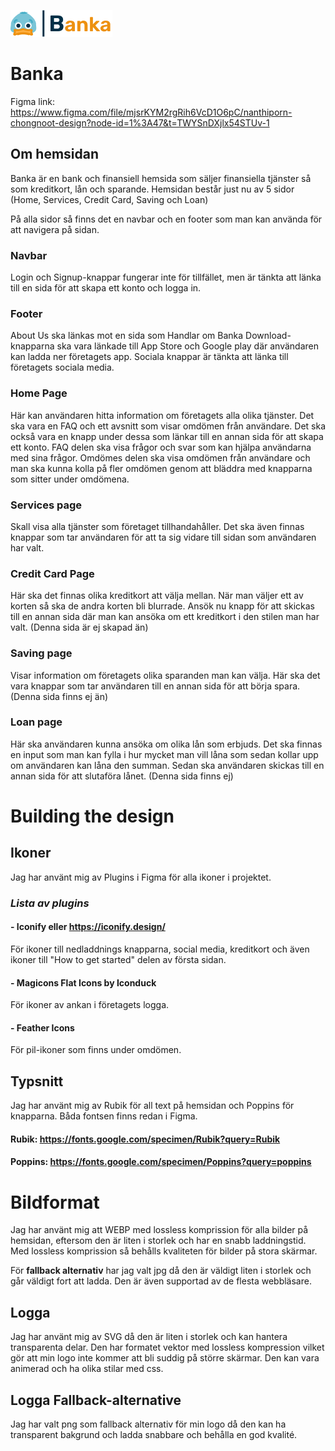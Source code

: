 
![Company logo!](/assets/logotypes/PNG/BankaLogo_Default.png)

# **Banka**

Figma link:
https://www.figma.com/file/mjsrKYM2rgRih6VcD1O6pC/nanthiporn-chongnoot-design?node-id=1%3A47&t=TWYSnDXjlx54STUv-1


## **Om hemsidan**
Banka är en bank och finansiell hemsida som säljer finansiella tjänster så som kreditkort, lån och sparande.
Hemsidan består just nu av 5 sidor (Home, Services, Credit Card, Saving och Loan)

På alla sidor så finns det en navbar och en footer som man kan använda för att navigera på sidan.

### **Navbar**
Login och Signup-knappar fungerar inte för tillfället, men är tänkta att länka till en sida för att skapa ett konto och logga in.

### **Footer**
About Us ska länkas mot en sida som Handlar om Banka
Download-knapparna ska vara länkade till App Store och Google play där användaren kan ladda ner företagets app.
Sociala knappar är tänkta att länka till företagets sociala media.

### **Home Page**
Här kan användaren hitta information om företagets alla olika tjänster.
Det ska vara en FAQ och ett avsnitt som visar omdömen från användare.
Det ska också vara en knapp under dessa som länkar till en annan sida för att skapa ett konto.
FAQ delen ska visa frågor och svar som kan hjälpa användarna med sina frågor.
Omdömes delen ska visa omdömen från användare och man ska kunna kolla på fler omdömen genom att bläddra med knapparna som sitter under omdömena.

### **Services page**
Skall visa alla tjänster som företaget tillhandahåller. Det ska även finnas knappar som tar användaren för att ta sig vidare till sidan som användaren har valt.

### **Credit Card Page**
Här ska det finnas olika kreditkort att välja mellan. När man väljer ett av korten så ska de andra korten bli blurrade.
Ansök nu knapp för att skickas till en annan sida där man kan ansöka om ett kreditkort i den stilen man har valt. (Denna sida är ej skapad än)

### **Saving page**
Visar information om företagets olika sparanden man kan välja. Här ska det vara knappar som tar användaren till en annan sida för att börja spara. (Denna sida finns ej än)

### **Loan page**
Här ska användaren kunna ansöka om olika lån som erbjuds. Det ska finnas en input som man kan fylla i hur mycket man vill låna som sedan kollar upp om användaren kan låna den summan.
Sedan ska användaren skickas till en annan sida för att slutaföra lånet. (Denna sida finns ej)  
    

# **Building the design**
## **Ikoner**
Jag har använt mig av Plugins i Figma för alla ikoner i projektet.

### ***Lista av plugins***
#### **- Iconify** eller https://iconify.design/ 
För ikoner till nedladdnings knapparna, social media, kreditkort och även ikoner till "How to get started" delen av första sidan.

#### **- Magicons Flat Icons by Iconduck** 
För ikoner av ankan i företagets logga.

#### **- Feather Icons** 
För pil-ikoner som finns under omdömen.

## **Typsnitt**
Jag har använt mig av Rubik för all text på hemsidan och Poppins för knapparna.
Båda fontsen finns redan i Figma.

#### Rubik: https://fonts.google.com/specimen/Rubik?query=Rubik
#### Poppins: https://fonts.google.com/specimen/Poppins?query=poppins

# **Bildformat**
Jag har använt mig att WEBP med lossless komprission för alla bilder på hemsidan, eftersom den är liten i storlek och har en snabb laddningstid.
Med lossless komprission så behålls kvaliteten för bilder på stora skärmar.

För **fallback alternativ** har jag valt jpg då den är väldigt liten i storlek och går väldigt fort att ladda. Den är även supportad av de flesta webbläsare.

## **Logga**
Jag har använt mig av SVG då den är liten i storlek och kan hantera transparenta delar. Den har formatet vektor med lossless kompression vilket gör att min logo inte kommer att bli suddig på större skärmar. Den kan vara animerad och ha olika stilar med css.

## **Logga Fallback-alternative**
Jag har valt png som fallback alternativ för min logo då den kan ha transparent bakgrund och ladda snabbare och behålla en god kvalité.

